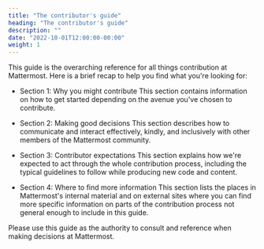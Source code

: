 ```yaml
---
title: "The contributor's guide"
heading: "The contributor's guide"
description: ""
date: "2022-10-01T12:00:00-00:00"
weight: 1
---
```


This guide is the overarching reference for all things contribution at Mattermost. Here is a brief recap to help you find what you're looking for:

- Section 1: Why you might contribute
	This section contains information on how to get started depending on the avenue you've chosen to contribute.

- Section 2: Making good decisions
	This section describes how to communicate and interact effectively, kindly, and inclusively with other members of the Mattermost community.

- Section 3: Contributor expectations
	This section explains how we're expected to act through the whole contribution process, including the typical guidelines to follow while producing new code and content.

- Section 4: Where to find more information
	This section lists the places in Mattermost's internal material and on external sites where you can find more specific information on parts of the contribution process not general enough to include in this guide.

Please use this guide as the authority to consult and reference when making decisions at Mattermost.
